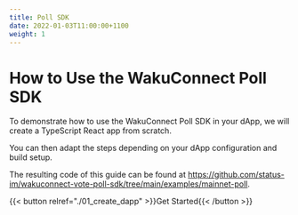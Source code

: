 ```yaml
---
title: Poll SDK
date: 2022-01-03T11:00:00+1100
weight: 1
---
```


# How to Use the WakuConnect Poll SDK

To demonstrate how to use the WakuConnect Poll SDK in your dApp, we will create a TypeScript React app from scratch.

You can then adapt the steps depending on your dApp configuration and build setup.

The resulting code of this guide can be found at
https://github.com/status-im/wakuconnect-vote-poll-sdk/tree/main/examples/mainnet-poll.

{{< button relref="./01_create_dapp"  >}}Get Started{{< /button >}}
